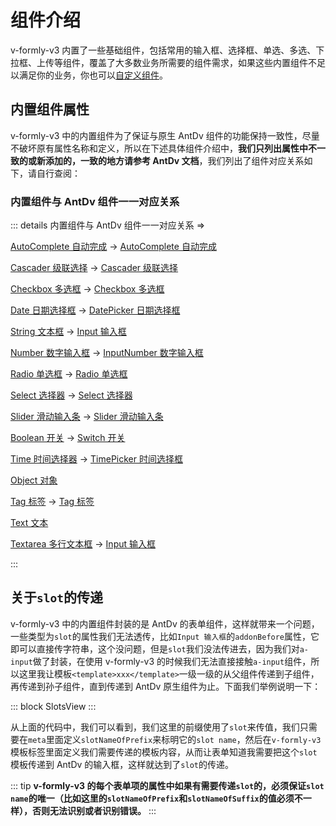 # 组件介绍

v-formly-v3 内置了一些基础组件，包括常用的输入框、选择框、单选、多选、下拉框、上传等组件，覆盖了大多数业务所需要的组件需求，如果这些内置组件不足以满足你的业务，你也可以[自定义组件](/zh/components/custom-components.md)。

## 内置组件属性

v-formly-v3 中的内置组件为了保证与原生 AntDv 组件的功能保持一致性，尽量不破坏原有属性名称和定义，所以在下述具体组件介绍中，**我们只列出属性中不一致的或新添加的，一致的地方请参考 AntDv 文档**，我们列出了组件对应关系如下，请自行查阅：

### 内置组件与 AntDv 组件一一对应关系

::: details 内置组件与 AntDv 组件一一对应关系 =>

[AutoComplete 自动完成](/zh/components/autocomplete.md) -> [AutoComplete 自动完成](https://www.antdv.com/components/auto-complete-cn/)

[Cascader 级联选择](/zh/components/cascader.md) -> [Cascader 级联选择](https://www.antdv.com/components/cascader-cn/)

[Checkbox 多选框](/zh/components/checkbox.md) -> [Checkbox 多选框](https://www.antdv.com/components/checkbox-cn/)

[Date 日期选择框](/zh/components/date.md) -> [DatePicker 日期选择框](https://www.antdv.com/components/date-picker-cn/)

[String 文本框](/zh/components/string.md) -> [Input 输入框](https://www.antdv.com/components/input-cn/)

[Number 数字输入框](/zh/components/number.md) -> [InputNumber 数字输入框](https://www.antdv.com/components/input-number-cn/)

[Radio 单选框](/zh/components/radio.md) -> [Radio 单选框](https://www.antdv.com/components/radio-cn/)

[Select 选择器](/zh/components/select.md) -> [Select 选择器](https://www.antdv.com/components/select-cn/)

[Slider 滑动输入条](/zh/components/slider.md) -> [Slider 滑动输入条](https://www.antdv.com/components/slider-cn/)

[Boolean 开关](/zh/components/boolean.md) -> [Switch 开关](https://www.antdv.com/components/switch-cn/)

[Time 时间选择器](/zh/components/time.md) -> [TimePicker 时间选择框](https://www.antdv.com/components/time-picker-cn/)

[Object 对象](/zh/components/object.md)

[Tag 标签](/zh/components/tag.md) -> [Tag 标签](https://www.antdv.com/components/tag-cn/)

[Text 文本](/zh/components/text.md)

[Textarea 多行文本框](/zh/components/textarea.md) -> [Input 输入框](https://www.antdv.com/components/input-cn/#components-input-demo-textarea)

:::

## 关于`slot`的传递

v-formly-v3 中的内置组件封装的是 AntDv 的表单组件，这样就带来一个问题，一些类型为`slot`的属性我们无法透传，比如`Input 输入框`的`addonBefore`属性，它即可以直接传字符串，这个没问题，但是`slot`我们没法传进去，因为我们对`a-input`做了封装，在使用 v-formly-v3 的时候我们无法直接接触`a-input`组件，所以这里我让模板`<template>xxx</template>`一级一级的从父组件传递到子组件，再传递到孙子组件，直到传递到 AntDv 原生组件为止。下面我们举例说明一下：

::: block
SlotsView
:::

从上面的代码中，我们可以看到，我们这里的前缀使用了`slot`来传值，我们只需要在`meta`里面定义`slotNameOfPrefix`来标明它的`slot name`，然后在`v-formly-v3`模板标签里面定义我们需要传递的模板内容，从而让表单知道我需要把这个`slot`模板传递到 AntDv 的输入框，这样就达到了`slot`的传递。

::: tip
**v-formly-v3 的每个表单项的属性中如果有需要传递`slot`的，必须保证`slot name`的唯一（比如这里的`slotNameOfPrefix`和`slotNameOfSuffix`的值必须不一样），否则无法识别或者识别错误。**
:::
